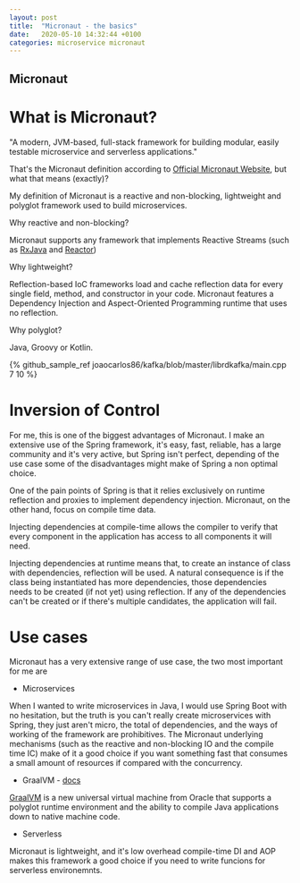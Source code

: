 ```yaml
---
layout: post
title:  "Micronaut - the basics"
date:   2020-05-10 14:32:44 +0100
categories: microservice micronaut
---
```


## Micronaut

# What is Micronaut?

"A modern, JVM-based, full-stack framework for building modular, easily testable microservice and serverless applications."

That's the Micronaut definition according to [Official Micronaut Website](https://micronaut.io), but what that means (exactly)?

My definition of Micronaut is a reactive and non-blocking, lightweight and polyglot framework used to build microservices.

Why reactive and non-blocking?

Micronaut supports any framework that implements Reactive Streams (such as [RxJava](https://github.com/ReactiveX/RxJava) and [Reactor](https://projectreactor.io))

Why lightweight?

Reflection-based IoC frameworks load and cache reflection data for every single field, method, and constructor in your code. Micronaut features a Dependency Injection and Aspect-Oriented Programming runtime that uses no reflection.

Why polyglot?

Java, Groovy or Kotlin.

{% github_sample_ref joaocarlos86/kafka/blob/master/librdkafka/main.cpp 7 10 %}

# Inversion of Control

For me, this is one of the biggest advantages of Micronaut. I make an extensive use of the Spring framework, it's easy, fast, reliable, has a large community and it's very active, but Spring isn't perfect, depending of the use case some of the disadvantages might make of Spring a non optimal choice. 

One of the pain points of Spring is that it relies exclusively on runtime reflection and proxies to implement dependency injection. Micronaut, on the other hand, focus on compile time data.

Injecting dependencies at compile-time allows the compiler to verify that every component in the application has access to all components it will need.

Injecting dependencies at runtime means that, to create an instance of class with dependencies, reflection will be used. A natural consequence is if the class being instantiated has more dependencies, those dependencies needs to be created (if not yet) using reflection. If any of the dependencies can't be created or if there's multiple candidates, the application will fail.

# Use cases

Micronaut has a very extensive range of use case, the two most important for me are

* Microservices

When I wanted to write microservices in Java, I would use Spring Boot with no hesitation, but the truth is you can't really create microservices with Spring, they just aren't micro, the total of dependencies, and the ways of working of the framework are prohibitives. The Micronaut underlying mechanisms (such as the reactive and non-blocking IO and the compile time IC) make of it a good choice if you want something fast that consumes a small amount of resources if compared with the concurrency.

* GraalVM - [docs](https://docs.micronaut.io/latest/guide/index.html#graal)

[GraalVM](https://www.graalvm.org/) is a new universal virtual machine from Oracle that supports a polyglot runtime environment and the ability to compile Java applications down to native machine code.

* Serverless

Micronaut is lightweight, and it's low overhead compile-time DI and AOP makes this framework a good choice if you need to write funcions for serverless environemnts.